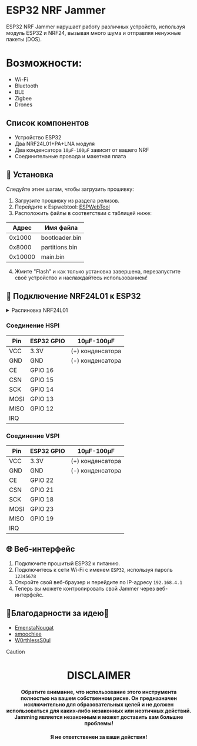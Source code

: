 # ESP32 NRF Jammer
ESP32 NRF Jammer нарушает работу различных устройств, используя модуль ESP32 и NRF24, вызывая много шума и отправляя ненужные пакеты (DOS).

# Возможности:
- Wi-Fi 
- Bluetooth 
- BLE 
- Zigbee
- Drones 

## Список компонентов
- Устройство ESP32
- Два NRF24L01+PA+LNA модуля
- Два конденсатора `10µF-100µF` зависит от вашего NRF
- Соединительные провода и макетная плата
## 🔧 Установка

Следуйте этим шагам, чтобы загрузить прошивку:

1. Загрузите прошивку из раздела релизов.
2. Перейдите к Espwebtool: [ESPWebTool](https://esp.huhn.me)
3. Расположить файлы в соответствии с таблицей ниже:

| Адрес  | Имя файла |
| ------------- | ------------- |
| 0x1000  | bootloader.bin  |
| 0x8000  | partitions.bin  |
| 0x10000  | main.bin  |

4. Жмите "Flash" и как только установка завершена, перезапустите своё устройство и наслаждайтесь использованием!

## 🔧 Подключение NRF24L01 к ESP32
<details>
<summary>Распиновка NRF24L01</summary>
<img src="https://microkontroller.ru/wp-content/uploads/2024/05/nrf24l01-pinout-nrf24l01-pa-lna-1024x683-1.webp" alt="nrf24l01" style="max-width: 15%;">
</details>

### Соединение HSPI 
| Pin  | ESP32 GPIO | 10µF-100µF |
| ------------- | ------------- | ------------- |
| VCC  | 3.3V  | (+) конденсатора |           
| GND  | GND  | (-) конденсатора |
| CE  | GPIO 16  | |
| CSN  | GPIO 15  | |
| SCK  | GPIO 14  | |
| MOSI  | GPIO 13  | |
| MISO  | GPIO 12  | |
| IRQ  |   | |

### Соединение VSPI
| Pin  | ESP32 GPIO | 10µF-100µF |
| ------------- | ------------- | ------------- |
| VCC  | 3.3V  | (+) конденсатора |           
| GND  | GND  | (-) конденсатора |
| CE  | GPIO 22  | |
| CSN  | GPIO 21  | |
| SCK  | GPIO 18  | |
| MOSI  | GPIO 23  | |
| MISO  | GPIO 19  | |
| IRQ  |   | |

## 🌐 Веб-интерфейс
1. Подключите прошитый ESP32 к питанию.
2. Подключитесь к сети Wi-Fi с именем `ESP32`, используя пароль `12345678`
3. Откройте свой веб-браузер и перейдите по IP-адресу `192.168.4.1`
4. Теперь вы можете контролировать свой Jammer через веб-интерфейс.

## 🙏Благодарности за идею🙏

- [EmenstaNougat](https://github.com/EmenstaNougat/ESP32-BlueJammer)
- [smoochiee](https://github.com/smoochiee/Bluetooth-jammer-esp32)
- [W0rthlessS0ul](https://github.com/W0rthlessS0ul/nRF24_jammer)

> [!CAUTION]
><h1 align="center"> DISCLAIMER </h1>
>
><h4 align="center">Обратите внимание, что использование этого инструмента полностью на вашем собственном риске. Он предназначен исключительно для образовательных целей и не должен использоваться для каких-либо незаконных или неэтичных действий. Jamming является незаконным и может доставить вам большие проблемы!</h4>
><h4 align="center">Я не ответственен за ваши действия!</h4>
